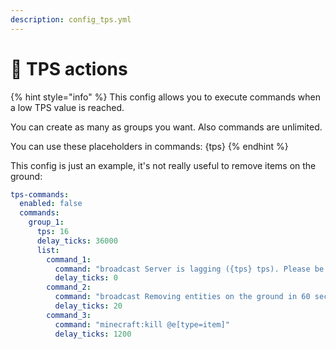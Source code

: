 ```yaml
---
description: config_tps.yml
---
```


# 🏃 TPS actions

{% hint style="info" %}
This config allows you to execute commands when a low TPS value is reached.

You can create as many as groups you want. Also commands are unlimited.

You can use these placeholders in commands: {tps}
{% endhint %}

This config is just an example, it's not really useful to remove items on the ground:

```yaml
tps-commands:
  enabled: false
  commands:
    group_1:
      tps: 16
      delay_ticks: 36000
      list:
        command_1:
          command: "broadcast Server is lagging ({tps} tps). Please be patient. "
          delay_ticks: 0
        command_2:
          command: "broadcast Removing entities on the ground in 60 seconds..."
          delay_ticks: 20
        command_3:
          command: "minecraft:kill @e[type=item]"
          delay_ticks: 1200
```
